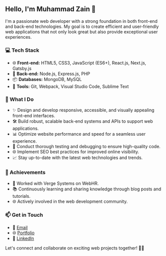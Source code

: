 ## Hello, I'm Muhammad Zain 👋

I'm a passionate web developer with a strong foundation in both front-end and back-end technologies. My goal is to create efficient and user-friendly web applications that not only look great but also provide exceptional user experiences.

### 💻 Tech Stack

- 🌐 **Front-end:** HTML5, CSS3, JavaScript (ES6+), React.js, Next.js, Gatsby.js
- 🚀 **Back-end:** Node.js, Express.js, PHP
- 📦 **Databases:** MongoDB, MySQL
- 🔧 **Tools:** Git, Webpack, Visual Studio Code, Sublime Text

### 🚀 What I Do

- ✨ Design and develop responsive, accessible, and visually appealing front-end interfaces.
- 🛠️ Build robust, scalable back-end systems and APIs to support web applications.
- 📊 Optimize website performance and speed for a seamless user experience.
- 🧪 Conduct thorough testing and debugging to ensure high-quality code.
- 🌐 Implement SEO best practices for improved online visibility.
- 📈 Stay up-to-date with the latest web technologies and trends.

### 🌟 Achievements

- 💼 Worked with Verge Systems on WebHR.
- 📚 Continuously learning and sharing knowledge through blog posts and tutorials.
- 🌐 Actively involved in the web development community.

### 📫 Get in Touch

 - 📧 [Email](zainmemon010@gmail.com)
 - 🌐 [Portfolio](https://www.muhammad-zain.com)
 - 🔗 [LinkedIn](https://www.linkedin.com/in/muhammad-zain01)

Let's connect and collaborate on exciting web projects together! 👨‍💻
